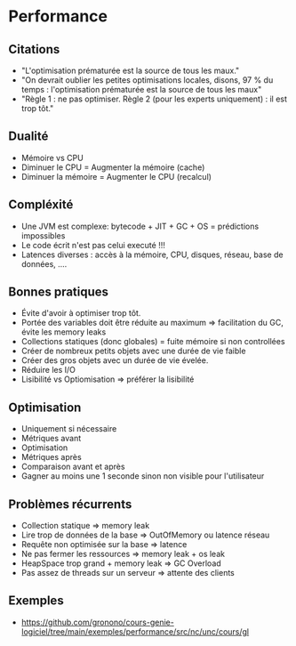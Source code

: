 # Performance

## Citations

* "L'optimisation prématurée est la source de tous les maux."
* "On devrait oublier les petites optimisations locales, disons, 97 % du temps : l'optimisation prématurée est la source de tous les maux"
* "Règle 1 : ne pas optimiser. Règle 2 (pour les experts uniquement) : il est trop tôt."

## Dualité

* Mémoire vs CPU
* Diminuer le CPU = Augmenter la mémoire (cache)
* Diminuer la mémoire = Augmenter le CPU (recalcul)

## Compléxité

* Une JVM est complexe: bytecode + JIT + GC + OS = prédictions impossibles
* Le code écrit n'est pas celui executé !!!
* Latences diverses : accès à la mémoire, CPU, disques, réseau, base de données, ....

## Bonnes pratiques

* Évite d'avoir à optimiser trop tôt.
* Portée des variables doit être réduite au maximum => facilitation du GC, évite les memory leaks
* Collections statiques (donc globales) = fuite mémoire si non controllées
* Créer de nombreux petits objets avec une durée de vie faible
* Créer des gros objets avec un durée de vie évelée.
* Réduire les I/O
* Lisibilité vs Optiomisation => préférer la lisibilité

## Optimisation

* Uniquement si nécessaire
* Métriques avant
* Optimisation
* Métriques après
* Comparaison avant et après
* Gagner au moins une 1 seconde sinon non visible pour l'utilisateur

## Problèmes récurrents

* Collection statique => memory leak
* Lire trop de données de la base => OutOfMemory ou latence réseau
* Requête non optimisée sur la base => latence
* Ne pas fermer les ressources => memory leak + os leak
* HeapSpace trop grand + memory leak => GC Overload
* Pas assez de threads sur un serveur => attente des clients

## Exemples

* https://github.com/gronono/cours-genie-logiciel/tree/main/exemples/performance/src/nc/unc/cours/gl
